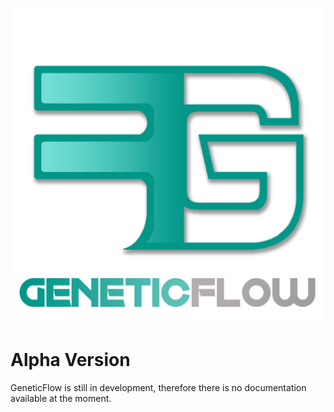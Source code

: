 ![GeneticFlow](https://github.com/tomergt45/geneticflow/blob/master/Logo/GeneticFlowWithText.png?raw=true "GeneticFlow logo")

# Alpha Version
GeneticFlow is still in development, therefore there is no documentation available at the moment.
